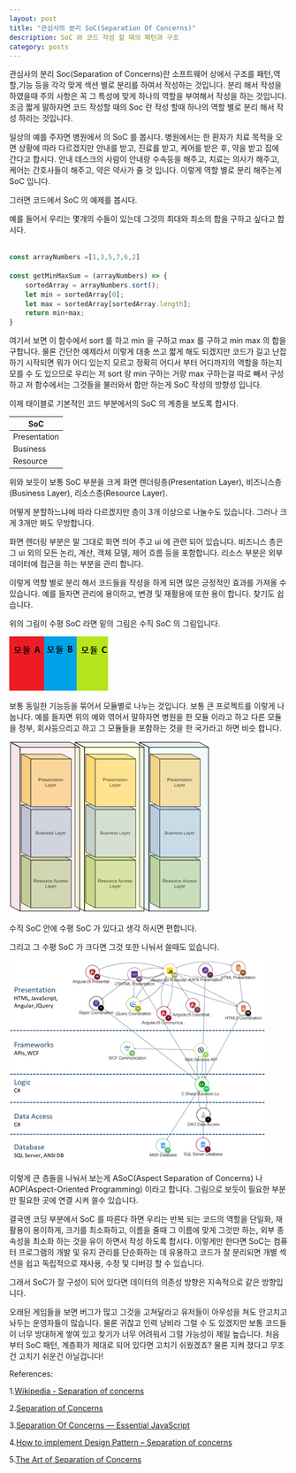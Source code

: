 ```yaml
---
layout: post
title: "관심사의 분리 SoC(Separation Of Concerns)"
description: SoC 와 코드 작성 할 때의 패턴과 구조
category: posts
---
```


관심사의 분리 Soc(Separation of Concerns)란 소프트웨어 상에서 구조를 패턴,역할,기능 등을 각각 맞게 섹션 별로 분리를 하여서 작성하는 것입니다. 분리 해서 작성을 하였을때 주의 사항은 꼭 그 특성에 맞게 하나의 역할을 부여해서 작성을 하는 것입니다. 조금 짧게 말하자면 코드 작성할 때의 Soc 란 작성 할때 하나의 역할 별로 분리 해서 작성 하라는 것입니다.

일상의 예를 주자면 병원에서 의 SoC 를 봅시다. 병원에서는 한 환자가 치료 목적을 오면 상황에 따라 다르겠지만 안내를 받고, 진료를 받고, 케어를 받은 후, 약을 받고 집에 간다고 합시다.  안내 데스크의 사람이 안내랑 수속등을 해주고, 치료는 의사가 해주고, 케어는 간호사들이 해주고, 약은 약사가 줄 것 입니다. 이렇게 역할 별로 분리 해주는게 SoC 입니다.

그러면 코드에서 SoC 의 예제를 봅시다.

예를 들어서 우리는 몇개의 수들이 있는데 그것의 최대와 최소의 합을 구하고 싶다고 합시다.

```javascript

const arrayNumbers =[1,3,5,7,6,2]

const getMinMaxSum = (arrayNumbers) => {
    sortedArray = arrayNumbers.sort();
    let min = sortedArray[0]; 
    let max = sortedArray[sortedArray.length];
    return min+max;
}

```

여기서 보면 이 함수에서 sort 를 하고 min 을 구하고 max 를 구하고 min max 의 합을 구합니다. 
물론 간단한 예제라서 이렇게 대충 쓰고 짧게 해도 되겠지만 코드가 길고 난잡하기 시작되면 뭐가 어디 있는지 모르고 정확히 어디서 부터 어디까지의 역할을 하는지 모를 수 도 있으므로 우리는 저 sort 랑 min 구하는 거랑 max 구하는걸 따로 빼서 구성 하고 저 함수에서는 그것들을 불러와서 합만 하는게 SoC 작성의 방향성 입니다.

이제 태이블로 기본적인 코드 부분에서의 SoC 의 계층을 보도록 합시다.

| SoC  |
|---|
| Presentation  |
| Business  |
| Resource  |

<!-- <p><img src="/img/SoC-architecture_pattern-layered_architecture/horizontalLayers.png" alt="horizontalSoC" /></p> -->

위와 보듯이 보통 SoC 부분을 크게 화면 렌더링층(Presentation Layer), 비즈니스층(Business Layer), 리소스층(Resource Layer).

어떻게 분할하느냐에 따라 다르겠지만 층이 3개 이상으로 나눌수도 있습니다. 그러나 크게 3개만 봐도 무방합니다.

화면 렌더링 부분은 말 그대로 화면 띄어 주고 ui 에 관련 되어 있습니다. 비즈니스 층은 그 ui 외의 모든 논리, 계산, 객체 모델, 제어 흐름 등을 포함합니다. 리소스 부분은 외부 데이터에 접근을 하는 부분을 관리 합니다.

이렇게 역할 별로 분리 해서 코드들을 작성을 하게 되면 많은 긍정적인 효과를 가져올 수 있습니다. 예를 들자면 관리에 용이하고, 변경 및 재활용에 또한 용이 합니다. 찾기도 쉽습니다.

위의 그림이 수평 SoC 라면 밑의 그림은 수직 SoC 의 그림입니다.

<p><img src="/img/SoC-architecture_pattern-layered_architecture/vertical_layers.png" alt="VerticalSoC" /></p>

보통 동일한 기능등을 묶어서 모듈별로 나누는 것입니다. 보통 큰 프로젝트를 이렇게 나눕니다. 예를 들자면 위의 예와 엮어서 말하자면 병원을 한 모듈 이라고 하고 다른 모듈을 정부, 회사등으리고 하고 그 모듈들을 포함하는 것을 한 국가라고 하면 비슷 합니다.

<p><img src="/img/SoC-architecture_pattern-layered_architecture/horizontalAndVerticalLayers.png" alt="horizontalAndVerticalSoC" /></p>

수직 SoC 안에 수평 SoC 가 있다고 생각 하시면 편합니다.

그리고 그 수평 SoC 가 크다면 그것 또한 나눠서 쓸때도 있습니다.

<p><img src="/img/SoC-architecture_pattern-layered_architecture/separation-of-concerns.png" alt="Aspects" /></p>

이렇게 큰 층들을 나눠서 보는게 ASoC(Aspect Separation of Concerns) 나 AOP(Aspect-Oriented Programming)
이라고 합니다. 그림으로 보듯이 필요한 부분만 필요한 곳에 연결 시켜 쓸수 있습니다.

결국엔 코딩 부분에서 SoC 를 따른다 하면 우리는 반복 되는 코드의 역할을 단일화, 재활용이 용이하게, 크기를 최소화하고, 이름을 줄때 그 이름에 맞게 그것만 하는, 외부 종속성을 최소화 하는 것을 유이 하면서 작성 하도록 합시다. 이렇게만 한다면 SoC는 컴퓨터 프로그램의 개발 및 유지 관리를 단순화하는 데 유용하고 코드가 잘 분리되면 개별 섹션을 쉽고 독립적으로 재사용, 수정 및 디버깅 할 수 있습니다.

그래서 SoC가 잘 구성이 되어 있다면 데이터의 의존성 방향은 지속적으로 같은 방향입니다.

오래된 게임들을 보면 버그가 많고 그것을 고쳐달라고 유저들이 아우성을 쳐도 안고치고 놔두는 운영자들이 많습니다. 물론 귀찮고 인력 낭비라 그럴 수 도 있겠지만 보통 코드들이 너무 방대하게 쌓여 있고 찾기가 너무 어려워서 그럴 가능성이 제일 높습니다. 처음 부터 SoC 패턴, 계층화가 제대로 되어 있다면 고치기 쉬웠겠죠? 물론 지켜 졌다고 무조건 고치기 쉬운건 아닐겁니다!

References:

1.[Wikipedia - Separation of concerns](https://en.wikipedia.org/wiki/Separation_of_concerns#HTML,_CSS,_JavaScript)

2.[Separation of Concerns](https://www.oreilly.com/library/view/programming-javascript-applications/9781491950289/ch05.html)

3.[Separation Of Concerns — Essential JavaScript](https://medium.com/@ariel.salem1989/separation-of-concerns-essential-javascript-1e30994fa7a5)

4.[How to implement Design Pattern – Separation of concerns](https://www.castsoftware.com/blog/how-to-implement-design-pattern-separation-of-concerns)

5.[The Art of Separation of Concerns](http://aspiringcraftsman.com/2008/01/03/art-of-separation-of-concerns/)
